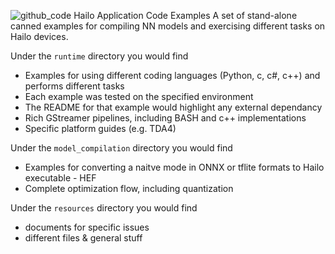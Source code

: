 ![github_code](https://github.com/hailo-ai/Hailo-Application-Code-Examples/assets/124154433/2258432a-e633-454a-bee9-1d348ada8060)
 Hailo Application Code Examples 
A set of stand-alone canned examples for compiling NN models and exercising different tasks on Hailo devices.


Under the `runtime` directory you would find
* Examples for using different coding languages (Python, c, c#, c++) and performs different tasks
* Each example was tested on the specified environment
* The README for that example would highlight any external dependancy
* Rich GStreamer pipelines, including BASH and c++ implementations
* Specific platform guides (e.g. TDA4)

Under the `model_compilation` directory you would find
* Examples for converting a naitve mode in ONNX or tflite formats to Hailo executable - HEF
* Complete optimization flow, including quantization

Under the `resources` directory you would find
* documents for specific issues
* different files & general stuff

